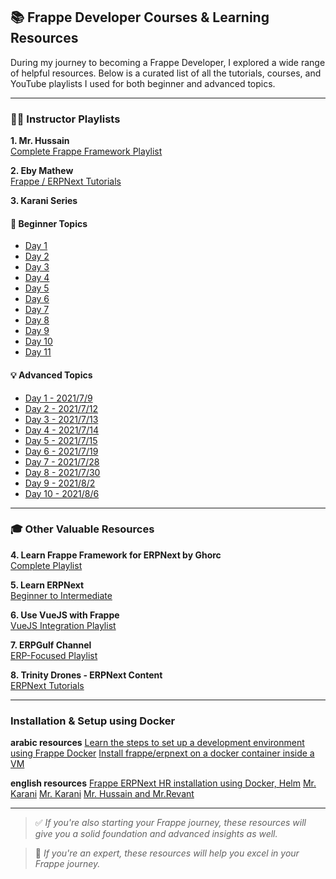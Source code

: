 ## 📚 Frappe Developer Courses & Learning Resources

During my journey to becoming a Frappe Developer, I explored a wide range of helpful resources. Below is a curated list of all the tutorials, courses, and YouTube playlists I used for both beginner and advanced topics.

---

### 🧑‍🏫 Instructor Playlists

**1. Mr. Hussain**  
[Complete Frappe Framework Playlist](https://www.youtube.com/playlist?list=PLQGFK8RiEPSKsY3QbZ8zUTj8RGJ6NnvAZ)

**2. Eby Mathew**  
[Frappe / ERPNext Tutorials](https://www.youtube.com/playlist?list=PL81DRyBlXws-b7CdzGHOgoyc8vUvLXv6i)

**3. Karani Series**

#### 📘 Beginner Topics
- [Day 1](https://www.youtube.com/watch?v=-VsddLizVnk&list=LL&index=19)  
- [Day 2](https://www.youtube.com/watch?v=GeU5U75pSgg&list=LL&index=18)  
- [Day 3](https://www.youtube.com/watch?v=SIYQ5GH0kwk&list=LL&index=17)  
- [Day 4](https://www.youtube.com/watch?v=K1iplwU3W5A&list=PLLbgRul3LE3NW6T9yQROiIihYpWm5RyHw&index=12)  
- [Day 5](https://www.youtube.com/watch?v=DZK18QPb7fY&list=PLLbgRul3LE3NW6T9yQROiIihYpWm5RyHw&index=15)  
- [Day 6](https://www.youtube.com/watch?v=Rt1gYpAD2jw&list=PLLbgRul3LE3NW6T9yQROiIihYpWm5RyHw&index=17)  
- [Day 7](https://www.youtube.com/watch?v=Y2Yo-7NRdFg&list=PLLbgRul3LE3NW6T9yQROiIihYpWm5RyHw&index=19)  
- [Day 8](https://www.youtube.com/watch?v=tceGlB35UAU&list=PLLbgRul3LE3NW6T9yQROiIihYpWm5RyHw&index=21)  
- [Day 9](https://www.youtube.com/watch?v=fzwDt9b5PUk&list=PLLbgRul3LE3NW6T9yQROiIihYpWm5RyHw&index=22)  
- [Day 10](https://www.youtube.com/watch?v=if65BmDzMP8&list=PLLbgRul3LE3NW6T9yQROiIihYpWm5RyHw&index=24)  
- [Day 11](https://www.youtube.com/watch?v=6CEiMjlC54w&list=PLLbgRul3LE3NW6T9yQROiIihYpWm5RyHw&index=26)  

#### 💡 Advanced Topics
- [Day 1 - 2021/7/9](https://www.youtube.com/watch?v=wzHleE9O5nY&list=PLLbgRul3LE3NW6T9yQROiIihYpWm5RyHw&index=7)  
- [Day 2 - 2021/7/12](https://www.youtube.com/watch?v=fzSpDvuy0zE&list=PLLbgRul3LE3NW6T9yQROiIihYpWm5RyHw&index=8)  
- [Day 3 - 2021/7/13](https://www.youtube.com/watch?v=yNuRh0AUdEk&list=PLLbgRul3LE3NW6T9yQROiIihYpWm5RyHw&index=11)  
- [Day 4 - 2021/7/14](https://www.youtube.com/watch?v=lBOqcifCYhc&list=PLLbgRul3LE3NW6T9yQROiIihYpWm5RyHw&index=13)  
- [Day 5 - 2021/7/15](https://www.youtube.com/watch?v=s3uGClIg93g&list=PLLbgRul3LE3NW6T9yQROiIihYpWm5RyHw&index=14)  
- [Day 6 - 2021/7/19](https://www.youtube.com/watch?v=sx6Dbh2wtbs&list=PLLbgRul3LE3NW6T9yQROiIihYpWm5RyHw&index=16)  
- [Day 7 - 2021/7/28](https://www.youtube.com/watch?v=vswXHpJwH3w&list=PLLbgRul3LE3NW6T9yQROiIihYpWm5RyHw&index=18)  
- [Day 8 - 2021/7/30](https://www.youtube.com/watch?v=q9A7WBy3sgM&list=PLLbgRul3LE3NW6T9yQROiIihYpWm5RyHw&index=20)  
- [Day 9 - 2021/8/2](https://www.youtube.com/watch?v=UoOPB0AKxaE&list=PLLbgRul3LE3NW6T9yQROiIihYpWm5RyHw&index=23)  
- [Day 10 - 2021/8/6](https://www.youtube.com/watch?v=naJiQaOZlxo&list=PLLbgRul3LE3NW6T9yQROiIihYpWm5RyHw&index=25)

---

### 🎓 Other Valuable Resources

**4. Learn Frappe Framework for ERPNext by Ghorc**  
[Complete Playlist](https://www.youtube.com/playlist?list=PLZyne-gbfLr-ulWdWvzQWTvPY-dGGjd6G)

**5. Learn ERPNext**  
[Beginner to Intermediate](https://www.youtube.com/playlist?list=PLQGFK8RiEPSKjsII3xNjZ6DD_UZu0d-rb)

**6. Use VueJS with Frappe**  
[VueJS Integration Playlist](https://www.youtube.com/playlist?list=PLQGFK8RiEPSII8N7iwhjqrPTQXq1T42Jl)

**7. ERPGulf Channel**  
[ERP-Focused Playlist](https://www.youtube.com/@ERPGulf/playlists)

**8. Trinity Drones - ERPNext Content**  
[ERPNext Tutorials](https://www.youtube.com/@trinitydrones9030/videos)

---

### Installation & Setup using Docker

**arabic resources** 
[Learn the steps to set up a development environment using Frappe Docker](https://www.youtube.com/watch?v=VuhCaSiiLlU)
[Install frappe/erpnext on a docker container inside a VM](https://www.youtube.com/watch?v=yJIS2MDmEmA)

**english resources**
[Frappe ERPNext HR installation using Docker, Helm](https://www.youtube.com/watch?v=WpJeAZ6l-Z0)
[Mr. Karani](https://www.youtube.com/watch?v=BsV9ZB4Aqew)
[Mr. Karani](https://www.youtube.com/watch?v=LmfZZ-VAPYM)
[Mr. Hussain and Mr.Revant](https://www.youtube.com/watch?v=xOgdMcGW56U&list=PLZCgUQw6wdOETG3uOypLj845A87N8XBQA&index=7)

---

> ✅ *If you're also starting your Frappe journey, these resources will give you a solid foundation and advanced insights as well.*

> 🌟 *If you're an expert, these resources will help you excel in your Frappe journey.*